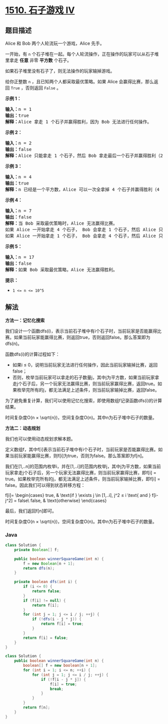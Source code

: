 # [1510. 石子游戏 IV](https://leetcode.cn/problems/stone-game-iv)

## 题目描述

<p>Alice 和 Bob 两个人轮流玩一个游戏，Alice 先手。</p>

<p>一开始，有 <code>n</code>&nbsp;个石子堆在一起。每个人轮流操作，正在操作的玩家可以从石子堆里拿走 <strong>任意</strong>&nbsp;非零 <strong>平方数</strong>&nbsp;个石子。</p>

<p>如果石子堆里没有石子了，则无法操作的玩家输掉游戏。</p>

<p>给你正整数&nbsp;<code>n</code>&nbsp;，且已知两个人都采取最优策略。如果 Alice 会赢得比赛，那么返回&nbsp;<code>True</code>&nbsp;，否则返回&nbsp;<code>False</code>&nbsp;。</p>

<p><strong>示例 1：</strong></p>

<pre>
<strong>输入：</strong>n = 1
<strong>输出：</strong>true
<strong>解释：</strong>Alice 拿走 1 个石子并赢得胜利，因为 Bob 无法进行任何操作。</pre>

<p><strong>示例 2：</strong></p>

<pre>
<strong>输入：</strong>n = 2
<strong>输出：</strong>false
<strong>解释：</strong>Alice 只能拿走 1 个石子，然后 Bob 拿走最后一个石子并赢得胜利（2 -&gt; 1 -&gt; 0）。</pre>

<p><strong>示例 3：</strong></p>

<pre>
<strong>输入：</strong>n = 4
<strong>输出：</strong>true
<strong>解释：</strong>n 已经是一个平方数，Alice 可以一次全拿掉 4 个石子并赢得胜利（4 -&gt; 0）。
</pre>

<p><strong>示例 4：</strong></p>

<pre>
<strong>输入：</strong>n = 7
<strong>输出：</strong>false
<strong>解释：</strong>当 Bob 采取最优策略时，Alice 无法赢得比赛。
如果 Alice 一开始拿走 4 个石子， Bob 会拿走 1 个石子，然后 Alice 只能拿走 1 个石子，Bob 拿走最后一个石子并赢得胜利（7 -&gt; 3 -&gt; 2 -&gt; 1 -&gt; 0）。
如果 Alice 一开始拿走 1 个石子， Bob 会拿走 4 个石子，然后 Alice 只能拿走 1 个石子，Bob 拿走最后一个石子并赢得胜利（7 -&gt; 6 -&gt; 2 -&gt; 1 -&gt; 0）。</pre>

<p><strong>示例 5：</strong></p>

<pre>
<strong>输入：</strong>n = 17
<strong>输出：</strong>false
<strong>解释：</strong>如果 Bob 采取最优策略，Alice 无法赢得胜利。
</pre>

<p><strong>提示：</strong></p>

<ul>
	<li><code>1 &lt;= n &lt;= 10^5</code></li>
</ul>

## 解法

**方法一：记忆化搜索**

我们设计一个函数dfs(i)，表示当前石子堆中有i个石子时，当前玩家是否能赢得比赛。如果当前玩家能赢得比赛，则返回true，否则返回false。那么答案即为dfs(n)。

函数dfs(i)的计算过程如下：

-   如果i ≤ 0，说明当前玩家无法进行任何操作，因此当前玩家输掉比赛，返回false；
-   否则，枚举当前玩家可以拿走的石子数量j，其中j为平方数，如果当前玩家拿走j个石子后，另一个玩家无法赢得比赛，则当前玩家赢得比赛，返回true。如果枚举完所有的j，都无法满足上述条件，则当前玩家输掉比赛，返回false。

为了避免重复计算，我们可以使用记忆化搜索，即使用数组f记录函数dfs(i)的计算结果。

时间复杂度O(n × \sqrt{n})，空间复杂度O(n)。其中n为石子堆中石子的数量。

**方法二：动态规划**

我们也可以使用动态规划求解本题。

定义数组f，其中f[i]表示当前石子堆中有i个石子时，当前玩家是否能赢得比赛。如果当前玩家能赢得比赛，则f[i]为true，否则为false。那么答案即为f[n]。

我们在[1,..n]的范围内枚举i，并在[1,..i]的范围内枚举j，其中j为平方数，如果当前玩家拿走j个石子后，另一个玩家无法赢得比赛，则当前玩家赢得比赛，即f[i] = true。如果枚举完所有的j，都无法满足上述条件，则当前玩家输掉比赛，即f[i] = false。因此我们可以得到状态转移方程：


f[i]=
\begin{cases}
true, & \text{if } \exists j \in [1,..i], j^2 ≤ i \text{ and } f[i-j^2] = false\\
false, & \text{otherwise}
\end{cases}


最后，我们返回f[n]即可。

时间复杂度O(n × \sqrt{n})，空间复杂度O(n)。其中n为石子堆中石子的数量。

### **Java**

```java
class Solution {
    private Boolean[] f;

    public boolean winnerSquareGame(int n) {
        f = new Boolean[n + 1];
        return dfs(n);
    }

    private boolean dfs(int i) {
        if (i <= 0) {
            return false;
        }
        if (f[i] != null) {
            return f[i];
        }
        for (int j = 1; j <= i / j; ++j) {
            if (!dfs(i - j * j)) {
                return f[i] = true;
            }
        }
        return f[i] = false;
    }
}
```

```java
class Solution {
    public boolean winnerSquareGame(int n) {
        boolean[] f = new boolean[n + 1];
        for (int i = 1; i <= n; ++i) {
            for (int j = 1; j <= i / j; ++j) {
                if (!f[i - j * j]) {
                    f[i] = true;
                    break;
                }
            }
        }
        return f[n];
    }
}
```
